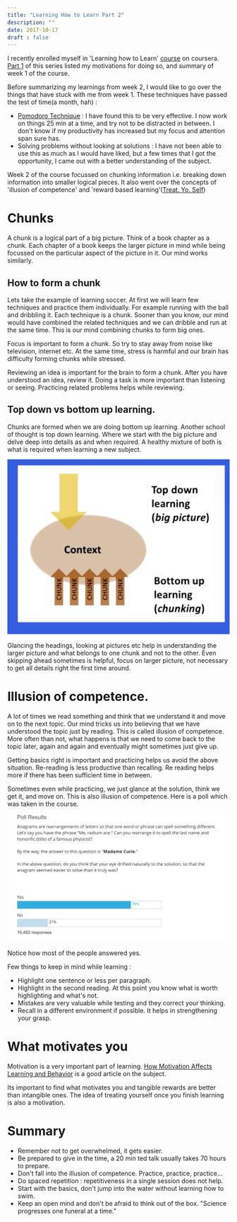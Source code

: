 ```yaml
---
title: "Learning How to Learn Part 2"
description: ""
date: 2017-10-17
draft : false
---
```


I recently enrolled myself in 'Learning how to Learn' [course](https://www.coursera.org/learn/learning-how-to-learn) on coursera. [Part 1](../learning-how-to-learn-1) of this series listed my motivations for doing so, and summary of week 1 of the course.

Before summarizing my learnings from week 2, I would like to go over the things that have stuck with me from week 1. These techniques have passed the test of time(a month, hah) :

* [Pomodoro Technique][1] :  I have found this to be very effective. I now work on things 25 min at a time, and try not to be distracted in between. I don't know if my productivity has increased but my focus and attention span sure has. 
* Solving problems without looking at solutions : I have not been able to use this as much as I would have liked, but a few times that I got the opportunity, I came out with a better understanding of the subject.

Week 2 of the course focussed on chunking information i.e. breaking down information into smaller logical pieces. It also went over the concepts of 'illusion of competence' and 'reward based learning'([Treat. Yo. Self][2])

# Chunks

A chunk is a logical part of a big picture. Think of a book chapter as a chunk. Each chapter of a book keeps the larger picture in mind while being focussed on the particular aspect of the picture in it. Our mind works similarly. 

## How to form a chunk

Lets take the example of learning soccer. At first we will learn few techniques and practice them individually. For example running with the ball and dribbling it. Each technique is a chunk. Sooner than you know, our mind would have combined the related techniques and we can dribble and run at the same time. This is our mind combining chunks to form big ones. 

Focus is important to form a chunk. So try to stay away from noise like television, internet etc. At the same time, stress is harmful and our brain has difficulty forming chunks while stressed.   

Reviewing an idea is important for the brain to form a chunk. After you have understood an idea, review it. Doing a task is more important than listening or seeing. Practicing related problems helps while reviewing. 

## Top down vs bottom up learning. 

Chunks are formed when we are doing bottom up learning. Another school of thought is top down learning. Where we start with the big picture and delve deep into details as and when required. A healthy mixture of both is what is required when learning a new subject. 

![](2017-10-14-17-06-54.png)

Glancing the headings, looking at pictures etc help in understanding the larger picture and what belongs to one chunk and not to the other. Even skipping ahead sometimes is helpful, focus on larger picture, not necessary to get all details right the first time around.

# Illusion of competence.

A lot of times we read something and think that we understand it and move on to the next topic. Our mind tricks us into believing that we have understood the topic just by reading. This is called illusion of competence. More often than not, what happens is that we need to come back to the topic later, again and again and eventually might sometimes just give up.  

Getting basics right is important and practicing helps us avoid the above situation. Re-reading is less productive than recalling. Re reading helps more if there has been sufficient time in between. 

Sometimes even while practicing, we just glance at the solution, think we get it, and move on. This is also illusion of competence. Here is a poll which was taken in the course.

![](2017-10-14-17-18-30.png)

Notice how most of the people answered yes. 

Few things to keep in mind while learning :

* Highlight one sentence or less per paragraph.
* Highlight in the second reading. At this point you know what is worth highlighting and what's not. 
* Mistakes are very valuable while testing and they correct your thinking. 
* Recall in a different environment if possible. It helps in strengthening your grasp.

# What motivates you

Motivation is a very important part of learning. [How Motivation Affects Learning and Behavior](https://www.education.com/reference/article/motivation-affects-learning-behavior/) is a good article on the subject. 

Its important to find what motivates you and tangible rewards are better than intangible ones.  The idea of treating yourself once you finish learning is also a motivation. 


# Summary

* Remember not to get overwhelmed, it gets easier. 
* Be prepared to give in the time, a 20 min ted talk usually takes 70 hours to prepare.
* Don't fall into the illusion of competence. Practice, practice, practice...
* Do spaced repetition : repetitiveness in a single session does not help.  
* Start with the basics, don't jump into the water without learning how to swim. 
* Keep an open mind and don't be afraid to think out of the box. "Science progresses one funeral at a time."

[1]:https://en.wikipedia.org/wiki/Pomodoro_Technique
[2]:https://www.youtube.com/watch?v=ZsABTmT1_M0
